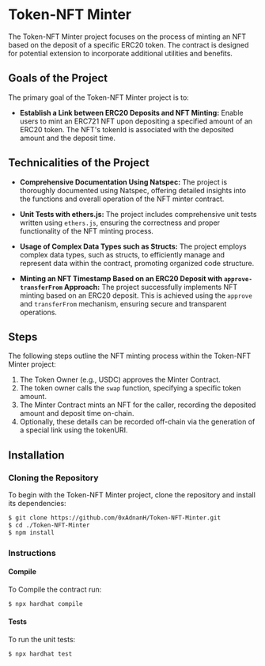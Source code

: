 # Token-NFT Minter

The Token-NFT Minter project focuses on the process of minting an NFT based on the deposit of a specific ERC20 token. The contract is designed for potential extension to incorporate additional utilities and benefits.

## Goals of the Project

The primary goal of the Token-NFT Minter project is to:

- **Establish a Link between ERC20 Deposits and NFT Minting:** Enable users to mint an ERC721 NFT upon depositing a specified amount of an ERC20 token. The NFT's tokenId is associated with the deposited amount and the deposit time.

## Technicalities of the Project

- **Comprehensive Documentation Using Natspec:** The project is thoroughly documented using Natspec, offering detailed insights into the functions and overall operation of the NFT minter contract.

- **Unit Tests with ethers.js:** The project includes comprehensive unit tests written using `ethers.js`, ensuring the correctness and proper functionality of the NFT minting process.

- **Usage of Complex Data Types such as Structs:** The project employs complex data types, such as structs, to efficiently manage and represent data within the contract, promoting organized code structure.

- **Minting an NFT Timestamp Based on an ERC20 Deposit with `approve-transferFrom` Approach:** The project successfully implements NFT minting based on an ERC20 deposit. This is achieved using the `approve` and `transferFrom` mechanism, ensuring secure and transparent operations.

## Steps

The following steps outline the NFT minting process within the Token-NFT Minter project:

1. The Token Owner (e.g., USDC) approves the Minter Contract.
2. The token owner calls the `swap` function, specifying a specific token amount.
3. The Minter Contract mints an NFT for the caller, recording the deposited amount and deposit time on-chain.
4. Optionally, these details can be recorded off-chain via the generation of a special link using the tokenURI.

## Installation

### Cloning the Repository

To begin with the Token-NFT Minter project, clone the repository and install its dependencies:

```bash
$ git clone https://github.com/0xAdnanH/Token-NFT-Minter.git
$ cd ./Token-NFT-Minter
$ npm install
```

### Instructions

#### Compile

To Compile the contract run:

```bash
$ npx hardhat compile
```

#### Tests

To run the unit tests:

```bash
$ npx hardhat test
```
